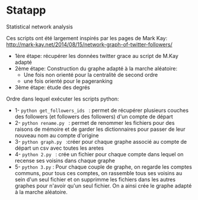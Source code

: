 # Statapp
Statistical network analysis

Ces scripts ont été largement inspirés par les pages de Mark Kay: http://mark-kay.net/2014/08/15/network-graph-of-twitter-followers/

* 1ère étape: récupérer les données twitter grace au script de M.Kay adapté
* 2ème étape: Construction du graphe adapté à la marche aléatoire:
  + Une fois non orienté pour la centralité de second ordre
  + une fois orienté pour le pageranking
* 3ème étape: étude des degrés 


Ordre dans lequel exécuter les scripts python:

* 1- ```python get_followers_ids ``` : permet de récupérer plusieurs couches des followers (et followers des followers) d'un compte de départ
* 2- ```python rename.py ``` : permet de renommer les fichiers pour des raisons de mémoire et de garder les dictionnaires pour passer de leur nouveau nom au compte d'origine            
* 3- ```python graph.py ```  :créer pour chaque graphe associé au compte de départ un csv avec toutes les aretes 
* 4- ```python 2.py ``` : crée un fichier pour chaque compte dans lequel on recense ses voisins dans chaque graphe
* 5- ```python 3.py``` : Pour chaque couple de graphe, on regarde les comptes communs, pour tous ces comptes, on rassemble tous ses voisins au sein d'un seul fichier et on supprimme les fichiers dans les autres graphes pour n'avoir qu'un seul fichier. On a ainsi crée le graphe adapté à la marche aléatoire. 
  
